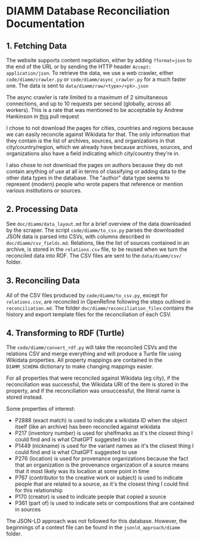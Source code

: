 # DIAMM Database Reconciliation Documentation

## 1. Fetching Data

The website supports content negotiation, either by adding `?format=json` to the end of the URL or by sending the HTTP header `Accept: application/json`. To retrieve the data, we use a web crawler, either `code/diamm/crawler.py` or `code/diamm/async_crawler.py` for a much faster one. The data is sent to `data/diamm/raw/<type>/<pk>.json`

The async crawler is rate limited to a maximum of 2 simultaneous connections, and up to 10 requests per second (globally, across all workers). This is a rate that was mentioned to be acceptable by Andrew Hankinson in [this](https://github.com/DDMAL/linkedmusic-datalake/pull/280#issuecomment-2898558404) pull request

I chose to not download the pages for cities, countries and regions because we can easily reconcile against Wikidata for that. The only information that they contain is the list of archives, sources, and organizations in that city/country/region, which we already have because archives, sources, and organizations also have a field indicating which city/country they're in.

I also chose to not download the pages on authors because they do not contain anything of use at all in terms of classifying or adding data to the other data types in the database. The "author" data type seems to represent (modern) people who wrote papers that reference or mention various institutions or sources.

## 2. Processing Data

See `doc/diamm/data_layout.md` for a brief overview of the data downloaded by the scraper. The script `code/diamm/to_csv.py` parses the downloaded JSON data is parsed into CSVs, with columns described in `doc/diamm/csv_fields.md`. Relations, like the list of sources contained in an archive, is stored in the `relations.csv` file, to be reused when we turn the reconciled data into RDF. The CSV files are sent to the `data/diamm/csv/` folder.

## 3. Reconciling Data

All of the CSV files produced by `code/diamm/to_csv.py`, except for `relations.csv`, are reconciled in OpenRefine following the steps outlined in `reconciliation.md`. The folder `doc/diamm/reconciliation_files` contains the history and export template files for the reconciliation of each CSV.

## 4. Transforming to RDF (Turtle)

The `code/diamm/convert_rdf.py` will take the reconciled CSVs and the relations CSV and merge everything and will produce a Turtle file using Wikidata properties. All property mappings are contained in the `DIAMM_SCHEMA` dictionary to make changing mappings easier.

For all properties that were reconciled against Wikidata (eg city), if the reconciliation was successful, the Wikidata URI of the item is stored in the property, and if the reconciliation was unsuccessful, the literal name is stored instead.

Some properties of interest:

- P2888 (exact match) is used to indicate a wikidata ID when the object itself (like an archive) has been reconciled against wikidata
- P217 (inventory number) is used for shelfmarks as it's the closest thing I could find and is what ChatGPT suggested to use
- P1449 (nickname) is used for the variant names as it's the closest thing I could find and is what ChatGPT suggested to use
- P276 (location) is used for provenance organizations because the fact that an organization is the provenance organization of a source means that it most likely was its location at some point in time
- P767 (contributor to the creative work or subject) is used to indicate people that are related to a source, as it's the closest thing I could find for this relationship
- P170 (creator) is used to indicate people that copied a source
- P361 (part of) is used to indicate sets or compositions that are contained in sources

The JSON-LD approach was not followed for this database. However, the beginnings of a context file can be found in the `jsonld_approach/diamm` folder.
